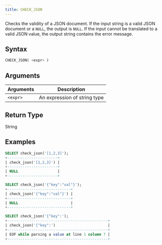 ```yaml
---
title: CHECK_JSON
---
```


Checks the validity of a JSON document. If the input string is a valid JSON document or a `NULL`, the output is `NULL`. If the input cannot be translated to a valid JSON value, the output string contains the error message.

## Syntax

```sql
CHECK_JSON( <expr> )
```

## Arguments

| Arguments      | Description                  |
| -------------- | ---------------------------- |
| `<expr>` | An expression of string type |

## Return Type

String

## Examples

```sql
SELECT check_json('[1,2,3]');
+-----------------------+
| check_json('[1,2,3]') |
+-----------------------+
| NULL                  |
+-----------------------+

SELECT check_json('{"key":"val"}');
+-----------------------------+
| check_json('{"key":"val"}') |
+-----------------------------+
| NULL                        |
+-----------------------------+

SELECT check_json('{"key":');
+----------------------------------------------+
| check_json('{"key":')                        |
+----------------------------------------------+
| EOF while parsing a value at line 1 column 7 |
+----------------------------------------------+
```
